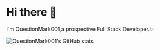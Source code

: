 # Hi there 👋  

I'm QuestionMark001,a prospective Full Stack Developer.✨  

![QuestionMark001's GitHub stats](https://github-readme-stats.vercel.app/api?username=QuestionMark001&show_icons=true&theme=highcontrast)  

<!--
**QuestionMark001/QuestionMark001** is a ✨ _special_ ✨ repository because its `README.md` (this file) appears on your GitHub profile.

Here are some ideas to get you started:

- 🔭 I’m currently working on ...
- 🌱 I’m currently learning ...
- 👯 I’m looking to collaborate on ...
- 🤔 I’m looking for help with ...
- 💬 Ask me about ...
- 📫 How to reach me: ...
- 😄 Pronouns: ...
- ⚡ Fun fact: ...
-->
